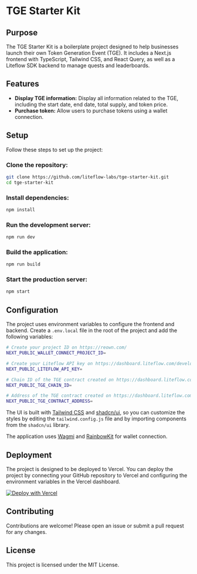 # TGE Starter Kit

## Purpose

The TGE Starter Kit is a boilerplate project designed to help businesses launch their own Token Generation Event (TGE). It includes a Next.js frontend with TypeScript, Tailwind CSS, and React Query, as well as a Liteflow SDK backend to manage quests and leaderboards.

## Features

- **Display TGE information:** Display all information related to the TGE, including the start date, end date, total supply, and token price.
- **Purchase token:** Allow users to purchase tokens using a wallet connection.

## Setup

Follow these steps to set up the project:

### Clone the repository:

```bash
git clone https://github.com/liteflow-labs/tge-starter-kit.git
cd tge-starter-kit
```

### Install dependencies:

```bash
npm install
```

### Run the development server:

```bash
npm run dev
```

### Build the application:

```bash
npm run build
```

### Start the production server:

```bash
npm start
```

## Configuration

The project uses environment variables to configure the frontend and backend. Create a `.env.local` file in the root of the project and add the following variables:

```bash
# Create your project ID on https://reown.com/
NEXT_PUBLIC_WALLET_CONNECT_PROJECT_ID=

# Create your Liteflow API key on https://dashboard.liteflow.com/developers
NEXT_PUBLIC_LITEFLOW_API_KEY=

# Chain ID of the TGE contract created on https://dashboard.liteflow.com/tokens/tges/create
NEXT_PUBLIC_TGE_CHAIN_ID=

# Address of the TGE contract created on https://dashboard.liteflow.com/tokens/tges/create
NEXT_PUBLIC_TGE_CONTRACT_ADDRESS=
```

The UI is built with [Tailwind CSS](https://tailwindcss.com/) and [shadcn/ui](https://ui.shadcn.com/), so you can customize the styles by editing the `tailwind.config.js` file and by importing components from the `shadcn/ui` library.

The application uses [Wagmi](https://wagmi.sh/) and [RainbowKit](https://www.rainbowkit.com/) for wallet connection.

## Deployment

The project is designed to be deployed to Vercel. You can deploy the project by connecting your GitHub repository to Vercel and configuring the environment variables in the Vercel dashboard.

[![Deploy with Vercel](https://vercel.com/button)](https://vercel.com/new/clone?repository-url=https://github.com/liteflow-labs/tge-starter-kit)

## Contributing

Contributions are welcome! Please open an issue or submit a pull request for any changes.

## License

This project is licensed under the MIT License.
